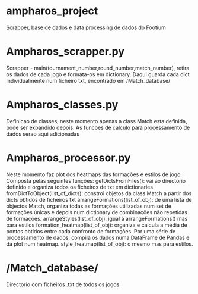 # ampharos_project
Scrapper, base de dados e data processing de dados do Footium

# Ampharos_scrapper.py
Scrapper - main(tournament_number,round_number,match_number), retira os dados de cada jogo e formata-os em dictionary.
Daqui guarda cada dict individualmente num ficheiro txt, encontrado em /Match_database/

# Ampharos_classes.py
Definicao de classes, neste momento apenas a class Match esta definida, pode ser expandido depois. As funcoes de calculo para processamento de dados serao aqui adicionadas

# Ampharos_processor.py
Neste momento faz plot dos heatmaps das formações e estilos de jogo. Composta pelas seguintes funções:
getDictsFromFiles(): vai ao directorio definido e organiza todos os ficheiros de txt em dictionaries
fromDictToObject(list_of_dicts): constroi objetos da class Match a partir dos dicts obtidos de ficheiros txt
arrangeFormations(list_of_obj): de uma lista de objectos Match, organiza todas as formações utilizadas num set de formações únicas e depois num dictionary de combinações não repetidas de formações.
arrangeStyles(list_of_obj): igual à arrangeFormations() mas para estilos
formation_heatmap(list_of_obj): organiza e calcula a média de pontos obtidos entre cada confronto de formações. Por uma série de processamento de dados, compila os dados numa DataFrame de Pandas e dá plot num heatmap.
style_heatmap(list_of_obj): o mesmo mas para estilos.

# /Match_database/
Directorio com ficheiros .txt de todos os jogos
